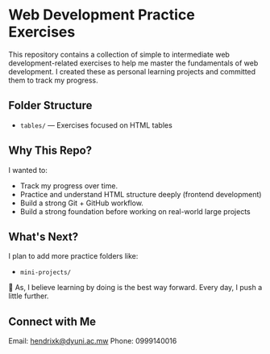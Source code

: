 # Web Development Practice Exercises

This repository contains a collection of simple to intermediate web development-related exercises to help me master the fundamentals of web development. I created these as personal learning projects and committed them to track my progress.

## Folder Structure

- `tables/` — Exercises focused on HTML tables

## Why This Repo?

I wanted to:

- Track my progress over time.
- Practice and understand HTML structure deeply (frontend development)
- Build a strong Git + GitHub workflow.
- Build a strong foundation before working on real-world large projects

## What's Next?
I plan to add more practice folders like:
- `mini-projects/`

📌 As, I believe learning by doing is the best way forward. Every day, I push a little further.

## Connect with Me
Email: hendrixk@dyuni.ac.mw 
Phone: 0999140016
